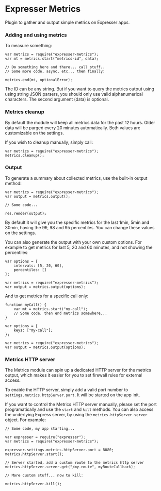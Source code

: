 # Expresser Metrics

Plugin to gather and output simple metrics on Expresser apps.

### Adding and using metrics

To measure something:

    var metrics = require("expresser-metrics");
    var mt = metrics.start("metrics-id", data);

    // Do something here and there... call stuff..
    // Some more code, async, etc... then finally:

    metrics.end(mt, optionalError);

The ID can be any string. But if you want to query the metrics output using
using string JSON parsers, you should only use valid alphanumerical characters.
The second argument (data) is optional.

### Metrics cleanup

By default the module will keep all metrics data for the past 12 hours.
Older data will be purged every 20 minutes automatically. Both values
are customizable on the settings.

If you wish to cleanup manually, simply call:

    var metrics = require("expresser-metrics");
    metrics.cleanup();

### Output

To generate a summary about collected metrics, use the built-in output method:

    var metrics = require("expresser-metrics");
    var output = metrics.output();

    // Some code...

    res.render(output);

By default it will give you the specific metrics for the last 1min, 5min and 30min,
having the 99, 98 and 95 percentiles. You can change these values on the settings.

You can also generate the output with your own custom options. For example to get
metrics for last 5, 20 and 60 minutes, and not showing the percentiles:

    var options = {
        intervals: [5, 20, 60],
        percentiles: []
    };

    var metrics = require("expresser-metrics");
    var output = metrics.output(options);

And to get metrics for a specific call only:

    function myCall() {
        var mt = metrics.start("my-call");
        // Some code, then end metrics somewhere...
    }

    var options = {
        keys: ["my-call"];
    };

    var metrics = require("expresser-metrics");
    var output = metrics.output(options);

### Metrics HTTP server

The Metrics module can spin up a dedicated HTTP server for the metrics output,
which makes it easier for you to set firewall rules for external access.

To enable the HTTP server, simply add a valid port number to `settings.metrics.httpServer.port`.
It will be started on the app init.

If you want to control the Metrics HTTP server manually, please set the port programatically
and use the `start` and `kill` methods. You can also access the underlying Express server,
by using the `metrics.httpServer.server` object. For example:

    // Some code, my app starting...

    var expresser = require("expresser");
    var metrics = require("expresser-metrics");

    expresser.settings.metrics.httpServer.port = 8080;
    metrics.httpServer.start();

    // Server started, add a custom route to the metrics http server
    metrics.httpServer.server.get("/my-route", myRouteCallback);

    // More custom stuff... now to kill:

    metrics.httpServer.kill();

